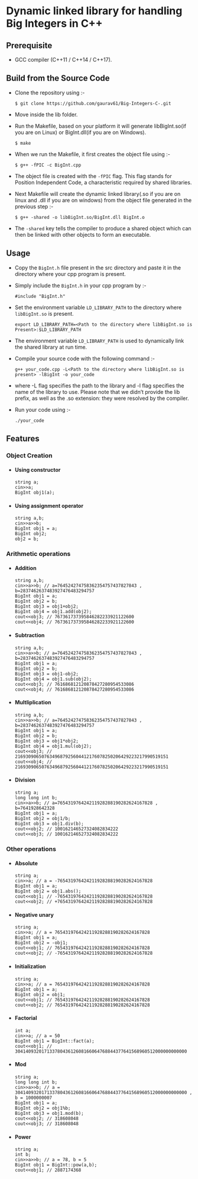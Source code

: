 # Dynamic linked library for handling Big Integers in C++

## Prerequisite
* GCC compiler (C++11 / C++14 / C++17).

## Build from the Source Code
* Clone the repository using :-
    ```
    $ git clone https://github.com/gaurav61/Big-Integers-C-.git
    ```
* Move inside the lib folder.

* Run the Makefile, based on your platform it will generate libBigInt.so(if you are on Linux) or BigInt.dll(if you are on Windows).
    ```
    $ make
    ```

* When we run the Makefile, it first creates the object file using :-
    ```
    $ g++ -fPIC -c BigInt.cpp
    ```
* The object file is created with the ``-fPIC`` flag. This flag stands for Position Independent Code, a characteristic required by shared libraries.

* Next Makefile will create the dynamic linked library(.so if you are on linux and .dll if you are on windows) from the object file generated in the previous step :- 
    ```
    $ g++ -shared -o libBigInt.so/BigInt.dll BigInt.o
    ```
* The ``-shared`` key tells the compiler to produce a shared object which can then be linked with other objects to form an executable.

## Usage
* Copy the ``BigInt.h`` file present in the src directory and paste it in the directory where your cpp program is present.

* Simply include the ``BigInt.h`` in your cpp program by :-
    ```
    #include "BigInt.h"
    ```

* Set the environment variable ``LD_LIBRARY_PATH`` to the directory where ``libBigInt.so`` is present.
    ```
    export LD_LIBRARY_PATH=<Path to the directory where libBigInt.so is Present>:$LD_LIBRARY_PATH
    ```
* The environment variable ``LD_LIBRARY_PATH`` is used to dynamically link the shared library at run time.

* Compile your source code with the following command :-
    ```
    g++ your_code.cpp -L<Path to the directory where libBigInt.so is present> -lBigInt -o your_code
    ```

* where -L flag specifies the path to the library and -l flag specifies the name of the library to use. Please note that we didn’t provide the lib prefix, as well as the .so extension: they were resolved by the compiler.

* Run your code using :-
    ```
    ./your_code
    ```

## Features
### Object Creation
* #### Using constructor
  ```
  string a;
  cin>>a;
  BigInt obj1(a);
  ```
* #### Using assignment operator
  ```
  string a,b;
  cin>>a>>b;
  BigInt obj1 = a;
  BigInt obj2;
  obj2 = b;
  ```
### Arithmetic operations
* #### Addition
  ```
  string a,b;
  cin>>a>>b; // a=764524274758362354757437827843 , b=2837462637483927476483294757
  BigInt obj1 = a;
  BigInt obj2 = b;
  BigInt obj3 = obj1+obj2;
  BigInt obj4 = obj1.add(obj2);
  cout<<obj3; // 767361737395846282233921122600
  cout<<obj4; // 767361737395846282233921122600
  ```

* #### Subtraction
  ```
  string a,b;
  cin>>a>>b; // a=764524274758362354757437827843 , b=2837462637483927476483294757
  BigInt obj1 = a;
  BigInt obj2 = b;
  BigInt obj3 = obj1-obj2;
  BigInt obj4 = obj1.sub(obj2);
  cout<<obj3; // 761686812120878427280954533086
  cout<<obj4; // 761686812120878427280954533086
  ```

* #### Multliplication
  ```
  string a,b;
  cin>>a>>b; // a=764524274758362354757437827843 , b=2837462637483927476483294757
  BigInt obj1 = a;
  BigInt obj2 = b;
  BigInt obj3 = obj1*obj2;
  BigInt obj4 = obj1.mul(obj2);
  cout<<obj3; // 2169309065076349687925604412176078250206429223217990519151
  cout<<obj4; // 2169309065076349687925604412176078250206429223217990519151
  ```

* #### Division
  ```
  string a;
  long long int b;
  cin>>a>>b; // a=765431976424211928288190282624167828 , b=7641928642328
  BigInt obj1 = a;
  BigInt obj2 = obj1/b;
  BigInt obj3 = obj1.div(b);
  cout<<obj2; // 100162146527324082834222
  cout<<obj3; // 100162146527324082834222
  ```

### Other operations
* #### Absolute
  ```
  string a;
  cin>>a; // a = -765431976424211928288190282624167828
  BigInt obj1 = a;
  BigInt obj2 = obj1.abs();
  cout<<obj1; // -765431976424211928288190282624167828
  cout<<obj2; // +765431976424211928288190282624167828
  ```
* #### Negative unary
  ```
  string a;
  cin>>a; // a = 765431976424211928288190282624167828
  BigInt obj1 = a;
  BigInt obj2 = -obj1;
  cout<<obj1; // 765431976424211928288190282624167828
  cout<<obj2; // -765431976424211928288190282624167828
  ```

* #### Initialization
  ```
  string a;
  cin>>a; // a = 765431976424211928288190282624167828
  BigInt obj1 = a;
  BigInt obj2 = obj1;
  cout<<obj1; // 765431976424211928288190282624167828
  cout<<obj2; // 765431976424211928288190282624167828
  ```

* #### Factorial
  ```
  int a;
  cin>>a; // a = 50
  BigInt obj1 = BigInt::fact(a);
  cout<<obj1; // 30414093201713378043612608166064768844377641568960512000000000000
  ```


* #### Mod
  ```
  string a;
  long long int b;
  cin>>a>>b; // a = 30414093201713378043612608166064768844377641568960512000000000000 , b = 1000000007
  BigInt obj1 = a;
  BigInt obj2 = obj1%b;
  BigInt obj3 = obj1.mod(b);
  cout<<obj2; // 318608048
  cout<<obj3; // 318608048
  ```

* #### Power
  ```
  string a;
  int b;
  cin>>a>>b; // a = 78, b = 5
  BigInt obj1 = BigInt::pow(a,b);
  cout<<obj1; // 2887174368
  ```